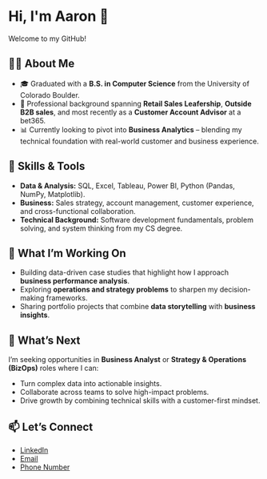 # Hi, I'm Aaron 👋 

Welcome to my GitHub!

## 👨‍💻 About Me  
- 🎓 Graduated with a **B.S. in Computer Science** from the University of Colorado Boulder.  
- 💼 Professional background spanning **Retail Sales Leafership**, **Outside B2B sales**, and most recently as a **Customer Account Advisor** at a bet365.  
- 📊 Currently looking to pivot into **Business Analytics** – blending my technical foundation with real-world customer and business experience.

## 🔧 Skills & Tools  
- **Data & Analysis:** SQL, Excel, Tableau, Power BI, Python (Pandas, NumPy, Matplotlib).  
- **Business:** Sales strategy, account management, customer experience, and cross-functional collaboration.  
- **Technical Background:** Software development fundamentals, problem solving, and system thinking from my CS degree.

## 🚀 What I’m Working On  
- Building data-driven case studies that highlight how I approach **business performance analysis**.  
- Exploring **operations and strategy problems** to sharpen my decision-making frameworks.  
- Sharing portfolio projects that combine **data storytelling** with **business insights**.

## 🎯 What’s Next  
I’m seeking opportunities in **Business Analyst** or **Strategy & Operations (BizOps)** roles where I can:  
- Turn complex data into actionable insights.  
- Collaborate across teams to solve high-impact problems.  
- Drive growth by combining technical skills with a customer-first mindset.

## 📫 Let’s Connect  
- <a href="www.linkedin.com/in/aaron-clark14" target="_blank">LinkedIn</a>
- [Email](clarkaj14@gmail.com)
- [Phone Number](+1-(303)-506-3116) 
